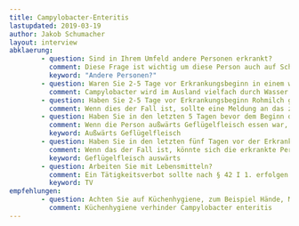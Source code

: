 ```yaml
---
title: Campylobacter-Enteritis
lastupdated: 2019-03-19
author: Jakob Schumacher
layout: interview
abklaerung:
        - question: Sind in Ihrem Umfeld andere Personen erkrankt?
          comment: Diese Frage ist wichtig um diese Person auch auf Schutzmaßnahmen hinzuweisen, etwas über die Übertragung der Erkrankung herauszufinden und gegebenenfalls eine Ausbruchsuntersuchung zu starten.
          keyword: "Andere Personen?"
        - question: Waren Sie 2-5 Tage vor Erkrankungsbeginn in einem weiter entfernten Land mit potentiell niedrigen hygienischen Standards?
          comment: Campylobacter wird im Ausland vielfach durch Wasser übertragen. Die erkrankte Person sollte beim nächsten Aufenthalt die wichtigsten Regeln kennen zum Trinken, Zähneputzen usw. nur Wasser aus originalverpackten Flaschen verwenden. Gemüse schälen oder mit originalverpacktem Wasser waschen und Fleisch sollte nur gut durchgegart gegessen werden.
        - question: Haben Sie 2-5 Tage vor Erkrankungsbeginn Rohmilch getrunken?
          comment: Wenn dies der Fall ist, sollte eine Meldung an das zuständige Lebensmittelaufsichtsamt erfolgen. Die erkrankte Person sollte Wissen, das Rohmilch vor dem Konsum unbedingt abgekocht werden sollte. In der Vergangenheit hat es Ausbrüche durch Rohmilch gegeben.
        - question: Haben Sie in den letzten 5 Tagen bevor dem Beginn der Erkrankung außwärts Geflügelfleisch gegessen? Wenn Ja, wo genau?
          comment: Wenn die Person außwärts Geflügelfleisch essen war, sollte der Name des Essensortes in einem öffentlichen Kommentar vermerkt werden. Das hilft der Landestelle einem Ausbruch auf die Spur zu kommen.
          keyword: Außwärts Geflügelfleisch
        - question: Haben Sie in den letzten fünf Tagen vor der Erkrankung zu Hause Geflügelfleisch gegessen?
          comment: Wenn das der Fall ist, könnte sich die erkrankte Person dort angesteckt haben. Insbesondere wenn die Person selber gekoch hat
          keyword: Geflügelfleisch auswärts
        - question: Arbeiten Sie mit Lebensmitteln?
          comment: Ein Tätigkeitsverbot sollte nach § 42 I 1. erfolgen. Dabei kann unterschieden werden zwischen Personen, die besonders intensiv mit gefährlichen Lebensmitteln arbeiten (z.B. ein Koch, der Salat oder andere rohe Produkte zubereitet) oder eine Person, die das nicht tut (z.B. jemand in der Essensausgabe)
          keyword: TV
empfehlungen:
        - question: Achten Sie auf Küchenhygiene, zum Beispiel Hände, Messer und Brettchen nach dem Fleisschneiden waschen. Gerne schicke ich Ihnen einen Link
          comment: Küchenhygiene verhinder Campylobacter enteritis
---
```

